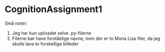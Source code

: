 # CognitionAssignment1
Små noter:
1. Jeg har kun uploadet selve .py-filerne
2. Filerne bør have forståelige navne, men der er to Mona Lisa filer, da jeg skulle lave to forskellige billeder
